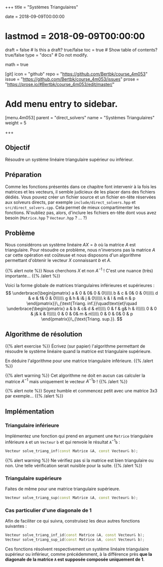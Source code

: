 +++
title = "Systèmes Triangulaires"

date = 2018-09-09T00:00:00
# lastmod = 2018-09-09T00:00:00

draft = false  # Is this a draft? true/false
toc = true  # Show table of contents? true/false
type = "docs"  # Do not modify.

math = true

[git]
  icon = "github"
  repo = "https://github.com/Bertbk/course_4m053"
  issue = "https://github.com/Bertbk/course_4m053/issues"
  prose = "https://prose.io/#Bertbk/course_4m053/edit/master/"

# Add menu entry to sidebar.
[menu.4m053]
  parent = "direct_solvers"
  name = "Systèmes Triangulaires"
  weight = 5

+++

## Objectif

Résoudre un système linéaire triangulaire supérieur ou inférieur.

## Préparation

Comme les fonctions présentés dans ce chapitre font intervenir à la fois les matrices et les vecteurs, il semble judicieux de les placer dans des fichiers dédiés. Vous pouvez créer un fichier source et un fichier en-tête réservées aux solveurs directs, par exemple `include/direct_solvers.hpp` et `src/direct_solvers.cpp`. Cela permet de mieux compartimenter les fonctions. N'oubliez pas, alors, d'inclure les fichiers en-tête dont vous avez besoin (`Matrice.hpp` ? `Vecteur.hpp` ? ... ?)

## Problème

Nous considérons un système linéaire $AX = b$ où la matrice $A$ est triangulaire. Pour résoudre ce problème, nous n'inversons pas la matrice $A$ car cette opération est coûteuse et nous disposons d'un algorithme permettant d'obtenir le vecteur $X$ connaissant $b$ et $A$.

{{% alert note %}}
Nous cherchons $X$ et non $A^{-1}$ ! C'est une nuance (très) importante...
{{% /alert %}}

Voici la forme globale de matrices triangulaires inférieures et supérieures  :
$$
\underbrace{\begin{pmatrix}
  a & 0 & 0& 0 & 0\\\\\\
  b & c & 0& 0 & 0\\\\\\
  d & e & f& 0 & 0\\\\\\
  g & h & i& j & 0\\\\\\
  k & l & m& n & p
\end{pmatrix}}\_{\text{Triang. inf.}}\quad\text{et}\quad
\underbrace{\begin{pmatrix}
  a & b & c& d & e\\\\\\
  0 & f & g& h & i\\\\\\
  0 & 0 & j& k & l\\\\\\
  0 & 0 & 0& m & n\\\\\\
  0 & 0 & 0& 0 & p
\end{pmatrix}}\_{\text{Triang. sup.}}.
$$

## Algorithme de résolution

{{% alert exercise %}}
Écrivez (sur papier) l'algorithme permettant de résoudre le système linéaire quand la matrice est triangulaire supérieure. 

En déduire l'algorithme pour une matrice triangulaire inférieure.
{{% /alert %}}


{{% alert warning %}}
Cet algorithme ne doit en aucun cas calculer la matrice $A^{-1}$ mais uniquement le vecteur $A^{-1}b$ !
{{% /alert %}}

{{% alert note %}}
Soyez humble et commencez petit avec une matrice 3x3 par exemple...
{{% /alert %}}

## Implémentation

### Triangulaire inférieure

Implémentez une fonction qui prend en argument une `Matrice` triangulaire inférieure `A` et un `Vecteur` `b` et qui renvoie le résultat $\texttt{A}^{-1}\texttt{b}$ :

```c++
Vecteur solve_triang_inf(const Matrice &A, const Vecteur& b);
```
{{% alert warning %}}
Ne vérifiez pas si la matrice est bien triangulaire ou non. Une telle vérification serait nuisible pour la suite.
{{% /alert %}}


### Triangulaire supérieure

Faites de même pour une matrice triangulaire supérieure.
```c++
Vecteur solve_triang_sup(const Matrice &A, const Vecteur& b);
```

### Cas particulier d'une diagonale de 1

Afin de faciliter ce qui suivra, construisez les deux autres fonctions suivantes :
```c++
Vecteur solve_triang_inf_id(const Matrice &A, const Vecteur& b);
Vecteur solve_triang_sup_id(const Matrice &A, const Vecteur& b);
```
Ces fonctions résolvent respectivement un système linéaire triangulaire supérieur ou inférieur, comme précédemment, à la différence près **que la diagonale de la matrice `A` est supposée composée uniquement de 1**.
